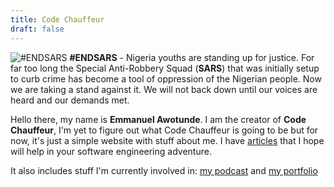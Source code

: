 ```yaml
---
title: Code Chauffeur
draft: false
---
```


![#ENDSARS](https://abs.twimg.com/hashflags/ENDSars_2020/ENDSars_2020.png)
**#ENDSARS** - Nigeria youths are standing up for justice. For far too long the Special Anti-Robbery Squad (**SARS**) that was initially setup to curb crime has become a tool of oppression of the Nigerian people. Now we are taking a stand against it. We will not back down until our voices are heard and our demands met.

Hello there, my name is **Emmanuel Awotunde**. I am the creator of **Code Chauffeur**, I'm yet to figure out what Code Chauffeur is going to be but for now, it's just a simple website with stuff about me. I have [articles](/articles) that I hope will help in your software engineering adventure.

It also includes stuff I'm currently involved in: [my podcast](/podcast) and [my portfolio](/portfolio)